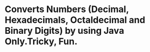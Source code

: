 # Converts Numbers (Decimal, Hexadecimals, Octaldecimal and Binary Digits) by using Java Only.Tricky, Fun.
